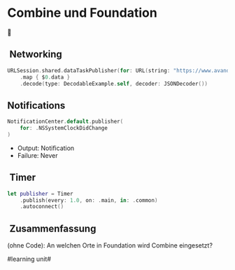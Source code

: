 # Combine und Foundation
🔀

##  Networking

```swift
URLSession.shared.dataTaskPublisher(for: URL(string: "https://www.avanderlee.com/feed/")!)
    .map { $0.data }
    .decode(type: DecodableExample.self, decoder: JSONDecoder())
```

## Notifications

```swift
NotificationCenter.default.publisher(
	for: .NSSystemClockDidChange
)
```

- Output: Notification
- Failure: Never

##  Timer

```swift
let publisher = Timer
	.publish(every: 1.0, on: .main, in: .common)
	.autoconnect()
```

##  Zusammenfassung
(ohne Code): An welchen Orte in Foundation wird Combine eingesetzt?

#learning unit#